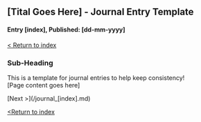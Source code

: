 ## [Tital Goes Here] - Journal Entry Template 
#### Entry [index], Published: [dd-mm-yyyy]

[< Return to index ](../)

### Sub-Heading

This is a template for journal entries to help keep consistency!  
[Page content goes here]

<!---->[Next >](/journal_[index].md)<!---->
[<Return to index](../)
